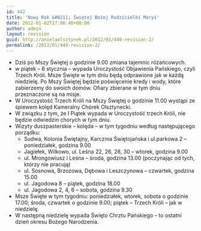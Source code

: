 ```yaml
---
id: 442
title: 'Nowy Rok &#8211; Świętej Bożej Rodzicielki Maryi'
date: 2012-01-02T17:06:40+00:00
author: admin
layout: revision
guid: http://anielaolsztynek.pl/2012/01/440-revision-2/
permalink: /2012/01/440-revision-2/
---
```

  * Dziś po Mszy Świętej o godzinie 9.00 zmiana tajemnic różańcowych.
  * w piątek &#8211; 6 stycznia &#8211; wypada Uroczystość Objawienia Pańskiego, czyli Trzech Króli. Msze Święte w tym dniu będą odprawione jak w każdą niedzielę. Po Mszy Świętej będzie poświęcenie kredy i wody, które zabierzemy do swoich domów. Ofiary zbierane w tym dniu przeznaczone są na misje.
  * W Uroczystość Trzech Króli na Mszy Świętej o godzinie 11.00 wystąpi ze śpiewem kolęd Kameralny Chórek Olsztynecki.
  * W związku z tym, że I Piątek wypada w Uroczystość trzech Króli, nie będzie odwiedzin chorych w tym dniu.
  * Wizyty duszpasterskie &#8211; kolęda &#8211; w tym tygodniu według następującego porządku: 
      * Sudwa, Kolonia Świętajny, Karczma Świętojańska i ul.parkowa 2 &#8211; poniedziałek, godzina 9.00
      * Jagiełek, Wilkowo, ul. Leśna 22, 26, 28, 30 &#8211; wtorek, godzina 9.00
      * ul. Mrongowiusz i Leśna &#8211; środa, godzina 13.00 (poczynając od tych, którzy nie pracują)
      * ul. Sosnowa, Brzozowa, Dębowa i Leszczynowa &#8211; czwartek, godzina 15.00
      * ul. Jagodowa 8 &#8211; piątek, godzina 18.00
      * ul. Jagodowa 2, 4, 6 &#8211; sobota, godzina 9.30
  * Msze Święte w tym tygodniu: poniedziałek, wtorek, sobota o godzinie 17.00; środa, czwartek o godzinie 9.00; piątek &#8211; Trzech Króli &#8211; jak w niedzielę.
  * W następną niedzielę wypada Święto Chrztu Pańskiego &#8211; to ostatni dzień okresu Bożego Narodzenia.